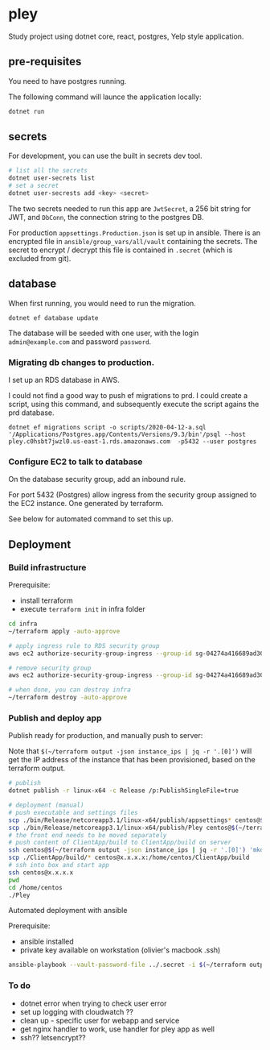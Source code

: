 # pley

Study project using dotnet core, react, postgres, Yelp style application.

## pre-requisites

You need to have postgres running. 

The following command will launce the application locally:

```bash
dotnet run
```

## secrets

For development, you can use the built in secrets dev tool.

```bash
# list all the secrets
dotnet user-secrets list
# set a secret
dotnet user-secrests add <key> <secret>
```

The two secrets needed to run this app are `JwtSecret`, a 256 bit string for JWT, and `DbConn`, the connection string to the postgres DB.

For production `appsettings.Production.json` is set up in ansible. There is an encrypted file in `ansible/group_vars/all/vault` containing the secrets. The secret to encrypt / decrypt this file is contained in `.secret` (which is excluded from git).

## database

When first running, you would need to run the migration.

``` 
dotnet ef database update
```

The database will be seeded with one user, with the login `admin@example.com` and password `password`.

### Migrating db changes to production.

I set up an RDS database in AWS.

I could not find a good way to push ef migrations to prd. I could create a script, using this command, and subsequently execute the script agains the prd database.

```
dotnet ef migrations script -o scripts/2020-04-12-a.sql
'/Applications/Postgres.app/Contents/Versions/9.3/bin'/psql --host pley.c0hsbt7jwzl0.us-east-1.rds.amazonaws.com  -p5432 --user postgres
```

### Configure EC2 to talk to database

On the database security group, add an inbound rule.

For port 5432 (Postgres) allow ingress from the security group assigned to the EC2 instance. One generated by terraform.

See below for automated command to set this up.

## Deployment

### Build infrastructure

Prerequisite: 
- install terraform
- execute `terraform init` in infra folder

```bash
cd infra
~/terraform apply -auto-approve

# apply ingress rule to RDS security group
aws ec2 authorize-security-group-ingress --group-id sg-04274a416689ad304 --protocol tcp --port 5432 --source-group $(~/terraform output -json instance_sg_id | jq -r '.')

# remove security group
aws ec2 authorize-security-group-ingress --group-id sg-04274a416689ad304 --protocol tcp --port 5432 --source-group $(~/terraform output -json instance_sg_id | jq -r '.')

# when done, you can destroy infra
~/terraform destroy -auto-approve
```

### Publish and deploy app

Publish ready for production, and manually push to server:

Note that `$(~/terraform output -json instance_ips | jq -r '.[0]')` will get the IP address of the instance that has been provisioned, based on the terraform output.

```bash
# publish
dotnet publish -r linux-x64 -c Release /p:PublishSingleFile=true

# deployment (manual)
# push executable and settings files
scp ./bin/Release/netcoreapp3.1/linux-x64/publish/appsettings* centos@$(~/terraform output -json instance_ips | jq -r '.[0]'):/home/centos
scp ./bin/Release/netcoreapp3.1/linux-x64/publish/Pley centos@$(~/terraform output -json instance_ips | jq -r '.[0]'):/home/centos
# the front end needs to be moved separately
# push content of ClientApp/build to ClientApp/build on server
ssh centos@$(~/terraform output -json instance_ips | jq -r '.[0]') 'mkdir -p ClientApp/build'
scp ./ClientApp/build/* centos@x.x.x.x:/home/centos/ClientApp/build
# ssh into box and start app
ssh centos@x.x.x.x
pwd
cd /home/centos
./Pley
```

Automated deployment with ansible

Prerequisite:
- ansible installed
- private key available on workstation (olivier's macbook .ssh)

```bash
ansible-playbook --vault-password-file ../.secret -i $(~/terraform output -json instance_ips | jq -r '.[0]'), ../ansible/provision.yml
```

### To do
- dotnet error when trying to check user error
- set up logging with cloudwatch ??
- clean up - specific user for webapp and service
- get nginx handler to work, use handler for pley app as well
- ssh?? letsencrypt??
